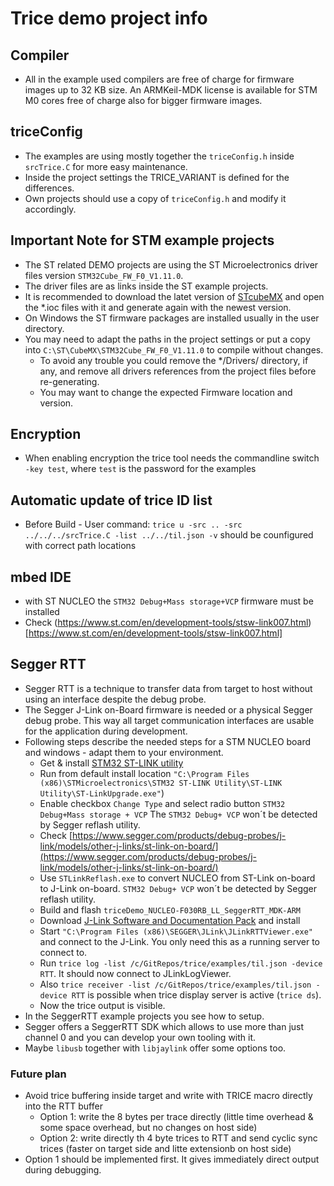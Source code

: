 # Trice demo project info
## Compiler
- All in the example used compilers are free of charge for firmware images up to 32 KB size. An ARMKeil-MDK license is available for STM M0 cores free of charge also for bigger firmware images.
## triceConfig
- The examples are using mostly together the `triceConfig.h` inside `srcTrice.C` for more easy maintenance.
- Inside the project settings the TRICE_VARIANT is defined for the differences.
- Own projects should use a copy of `triceConfig.h` and modify it accordingly.
## Important Note for STM example projects
- The ST related DEMO projects are using the ST Microelectronics driver files version `STM32Cube_FW_F0_V1.11.0`.
- The driver files are as links inside the ST example projects.
- It is recommended to download the latet version of [STcubeMX](https://www.st.com/en/development-tools/stm32cubemx.html) and open the *.ioc files with it and generate again with the newest version.
- On Windows the ST firmware packages are installed usually in the user directory.
- You may need to adapt the paths in the project settings or put a copy into `C:\ST\CubeMX\STM32Cube_FW_F0_V1.11.0` to compile without changes.
  - To avoid any trouble you could remove the */Drivers/ directory, if any, and remove all drivers references from the project files before re-generating.
  - You may want to change the expected Firmware location and version.
## Encryption
- When enabling encryption the trice tool needs the commandline switch `-key test`, where `test` is the password for the examples
## Automatic update of trice ID list
- Before Build - User command: `trice u -src .. -src  ../../../srcTrice.C -list ../../til.json -v` should be counfigured with correct path locations
## mbed IDE
- with ST NUCLEO the `STM32 Debug+Mass storage+VCP` firmware must be installed
- Check (https://www.st.com/en/development-tools/stsw-link007.html)[https://www.st.com/en/development-tools/stsw-link007.html]
## Segger RTT
- Segger RTT is a technique to transfer data from target to host without using an interface despite the debug probe.
- The Segger J-Link on-Board firmware is needed or a physical Segger debug probe. This way all target communication interfaces are usable for the application during development.
- Following steps describe the needed steps for a STM NUCLEO board and windows - adapt them to your environment.
  - Get & install [STM32 ST-LINK utility](https://www.st.com/en/development-tools/stsw-link004.html) 
  - Run from default install location `"C:\Program Files (x86)\STMicroelectronics\STM32 ST-LINK Utility\ST-LINK Utility\ST-LinkUpgrade.exe"`)
  - Enable checkbox `Change Type` and select radio button `STM32 Debug+Mass storage + VCP` The `STM32 Debug+ VCP` won´t be detected by Segger reflash utility.
  - Check [https://www.segger.com/products/debug-probes/j-link/models/other-j-links/st-link-on-board/](https://www.segger.com/products/debug-probes/j-link/models/other-j-links/st-link-on-board/)
  - Use `STLinkReflash.exe` to convert NUCLEO from ST-Link on-board to J-Link on-board. `STM32 Debug+ VCP` won´t be detected by Segger reflash utility.
  - Build and flash `triceDemo_NUCLEO-F030RB_LL_SeggerRTT_MDK-ARM`
  - Download [J-Link Software and Documentation Pack](https://www.segger.com/downloads/jlink/#J-LinkSoftwareAndDocumentationPack) and install
  - Start `"C:\Program Files (x86)\SEGGER\JLink\JLinkRTTViewer.exe"` and connect to the J-Link. You only need this as a running server to connect to.
  - Run `trice log -list /c/GitRepos/trice/examples/til.json -device RTT`. It should now connect to JLinkLogViewer.
  - Also `trice receiver -list /c/GitRepos/trice/examples/til.json -device RTT` is possible when trice display server is active (`trice ds`).
  - Now the trice output is visible.
- In the SeggerRTT example projects you see how to setup. 
- Segger offers a SeggerRTT SDK which allows to use more than just channel 0 and you can develop your own tooling with it.
- Maybe `libusb` together with `libjaylink` offer some options too.
### Future plan
- Avoid trice buffering inside target and write with TRICE macro directly into the RTT buffer
  - Option 1: write the 8 bytes per trace directly (little time overhead & some space overhead, but no changes on host side)
  - Option 2: write directly th 4 byte trices to RTT and send cyclic sync trices (faster on target side and litte extensionb on host side)
- Option 1 should be implemented first. It gives immediately direct output during debugging.


